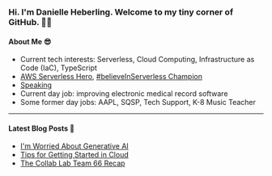 ### Hi. I'm Danielle Heberling. Welcome to my tiny corner of GitHub. 👋🏻

#### About Me 😎

- Current tech interests: Serverless, Cloud Computing, Infrastructure as Code (IaC), TypeScript
- [AWS Serverless Hero](https://aws.amazon.com/developer/community/heroes/danielle-heberling/), [#believeInServerless Champion](https://www.believeinserverless.com/)
- [Speaking](https://danielleheberling.xyz/talks/)
- Current day job: improving electronic medical record software
- Some former day jobs: AAPL, SQSP, Tech Support, K-8 Music Teacher

<hr />

#### Latest Blog Posts 🚀

<!-- start latest posts -->
- [I'm Worried About Generative AI](https://danielleheberling.xyz/blog/generative-ai/)
- [Tips for Getting Started in Cloud](https://danielleheberling.xyz/blog/get-started-in-cloud/)
- [The Collab Lab Team 66 Recap](https://danielleheberling.xyz/blog/tcl-66-recap/)
<!-- end latest posts -->
